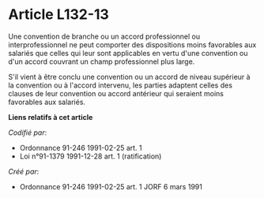 # Article L132-13

Une convention de branche ou un accord professionnel ou interprofessionnel ne peut comporter des dispositions moins
favorables aux salariés que celles qui leur sont applicables en vertu d'une convention ou d'un accord couvrant un champ
professionnel plus large.

S'il vient à être conclu une convention ou un accord de niveau supérieur à la convention ou à l'accord intervenu, les parties
adaptent celles des clauses de leur convention ou accord antérieur qui seraient moins favorables aux salariés.

**Liens relatifs à cet article**

_Codifié par_:

  - Ordonnance 91-246 1991-02-25 art. 1
  - Loi n°91-1379 1991-12-28 art. 1 (ratification)

_Créé par_:

  - Ordonnance 91-246 1991-02-25 art. 1 JORF 6 mars 1991
